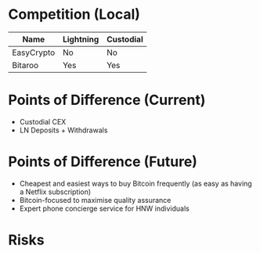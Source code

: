 
# Competition (Local)
| Name | Lightning | Custodial |
| ----- | ----- | ------ |
| EasyCrypto | No | No  | No |
| Bitaroo   | Yes | Yes | Yes |

# Points of Difference (Current)

- Custodial CEX
- LN Deposits + Withdrawals


# Points of Difference (Future)

- Cheapest and easiest ways to buy Bitcoin frequently (as easy as having a Netflix subscription)
- Bitcoin-focused to maximise quality assurance
- Expert phone concierge service for HNW individuals

# Risks


